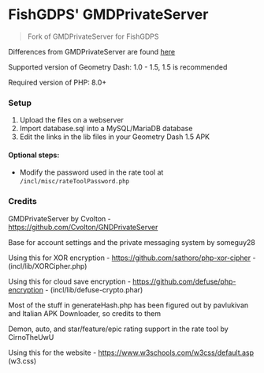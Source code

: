 # FishGDPS' GMDPrivateServer
> Fork of GMDPrivateServer for FishGDPS

Differences from GMDPrivateServer are found [here](docs/differences.md)

Supported version of Geometry Dash: 1.0 - 1.5, 1.5 is recommended

Required version of PHP: 8.0+

### Setup
1. Upload the files on a webserver
2. Import database.sql into a MySQL/MariaDB database
3. Edit the links in the lib files in your Geometry Dash 1.5 APK
#### Optional steps:
- Modify the password used in the rate tool at `/incl/misc/rateToolPassword.php`

### Credits

GMDPrivateServer by Cvolton - https://github.com/Cvolton/GNDPrivateServer

Base for account settings and the private messaging system by someguy28

Using this for XOR encryption - https://github.com/sathoro/php-xor-cipher - (incl/lib/XORCipher.php)

Using this for cloud save encryption - https://github.com/defuse/php-encryption - (incl/lib/defuse-crypto.phar)

Most of the stuff in generateHash.php has been figured out by pavlukivan and Italian APK Downloader, so credits to them

Demon, auto, and star/feature/epic rating support in the rate tool by CirnoTheUwU

Using this for the website - https://www.w3schools.com/w3css/default.asp (w3.css)